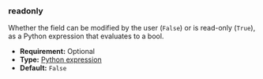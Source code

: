 ### readonly

Whether the field can be modified by the user (`False`) or is read-only (`True`), as a Python
expression that evaluates to a bool.

* **Requirement:**
  Optional
* **Type:**
  [Python expression](../view_architectures.md#reference-view-architectures-python-expression)
* **Default:**
  `False`
